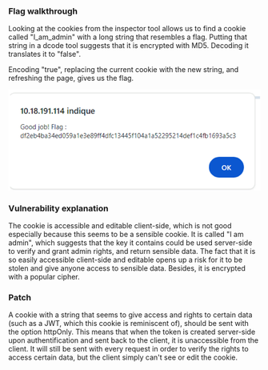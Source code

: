 ### Flag walkthrough
Looking at the cookies from the inspector tool allows us to find a cookie called "I_am_admin" with a long string that resembles a flag. Putting that string in a dcode tool suggests that it is encrypted with MD5. Decoding it translates it to "false".

Encoding "true", replacing the current cookie with the new string, and refreshing the page, gives us the flag.

![alt text](image.png)

### Vulnerability explanation
The cookie is accessible and editable client-side, which is not good especially because this seems to be a sensible cookie. It is called "I am admin", which suggests that the key it contains could be used server-side to verify and grant admin rights, and return sensible data. The fact that it is so easily accessible client-side and editable opens up a risk for it to be stolen and give anyone access to sensible data.
Besides, it is encrypted with a popular cipher.

### Patch
A cookie with a string that seems to give access and rights to certain data (such as a JWT, which this cookie is reminiscent of), should be sent with the option httpOnly. This means that when the token is created server-side upon authentification and sent back to the client, it is unaccessible from the client. It will still be sent with every request in order to verify the rights to access certain data, but the client simply can't see or edit the cookie.
